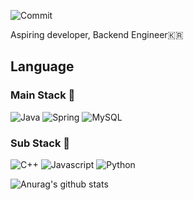 ![Commit](https://user-images.githubusercontent.com/57768558/108633259-a2417200-74b6-11eb-8910-5e75b191a47e.gif)   

Aspiring developer, Backend Engineer🇰🇷

## Language

### Main Stack 👀  
![Java](https://img.shields.io/badge/Java-007396?style=flat-square&logo=Java&logoColor=white) ![Spring](https://img.shields.io/badge/Spring-6DB33F?style=flat-square&logo=Spring&logoColor=white)  ![MySQL](https://img.shields.io/badge/MySQL-4479A1?style=flat-square&logo=MySQL&logoColor=white)
### Sub Stack 🌱  
![C++](https://img.shields.io/badge/C++-00599C?style=flat-square&logo=C%2b%2b&logoColor=white) ![Javascript](https://img.shields.io/badge/Javascript-F7DF1E?style=flat-square&logo=Javascript&logoColor=white) ![Python](https://img.shields.io/badge/Python-3766AB?style=flat-square&logo=Python&logoColor=white)

![Anurag's github stats](https://github-readme-stats.vercel.app/api?username=mmkser10)
<!--
**mmkser10/mmkser10** is a ✨ _special_ ✨ repository because its `README.md` (this file) appears on your GitHub profile.
